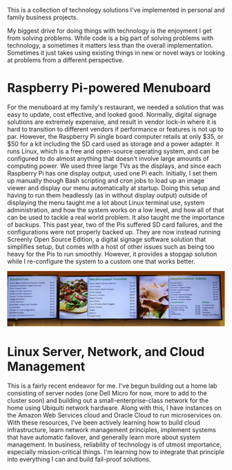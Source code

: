This is a collection of technology solutions I've implemented in personal and family business projects.

My biggest drive for doing things with technology is the enjoyment I get from solving problems. While code is a big part of solving problems with technology, a sometimes it matters less than the overall implementation. Sometimes it just takes using existing things in new or novel ways or looking at problems from a different perspective.

# Raspberry Pi-powered Menuboard
For the menuboard at my family's restaurant, we needed a solution that was easy to update, cost effective, and looked good. Normally, digital signage solutions are extremely expensive, and result in vendor lock-in where it is hard to transition to different vendors if performance or features is not up to par. However, the Raspberry Pi single board computer retails at only $35, or $50 for a kit including the SD card used as storage and a power adapter. It runs Linux, which is a free and open-source operating system, and can be configured to do almost anything that doesn't involve large amounts of computing power. We used three large TVs as the displays, and since each Raspberry Pi has one display output, used one Pi each. Initially, I set them up manually though Bash scripting and cron jobs to load up an image viewer and display our menu automatically at startup. Doing this setup and having to run them headlessly (as in without display output) outside of displaying the menu taught me a lot about Linux terminal use, system administration, and how the system works on a low level, and how all of that can be used to tackle a real world problem. 
It also taught me the importance of backups. This past year, two of the Pis suffered SD card failures, and the configurations were not properly backed up. They are now instead running Screenly Open Source Edition, a digital signage software solution that simplifies setup, but comes with a host of other issues such as being too heavy for the Pis to run smoothly. However, it provides a stopgap solution while I re-configure the system to a custom one that works better.

![Image of menuboard](assets/img/menuboardpic.png)

# Linux Server, Network, and Cloud Management

This is a fairly recent endeavor for me. I've begun building out a home lab consisting of server nodes (one Dell Micro for now, more to add to the cluster soon) and building out a small-enterprise-class network for the home using Ubiquiti network hardware. Along with this, I have instances on the Amazon Web Services cloud and Oracle Cloud to run microservices on. With these resources, I've been actively learning how to build cloud infrastructure, learn network management principles, implement systems that have automatic failover, and generally learn more about system management. In business, reliability of technology is of utmost importance, especially mission-critical things. I'm learning how to integrate that principle into everything I can and build fail-proof solutions. 